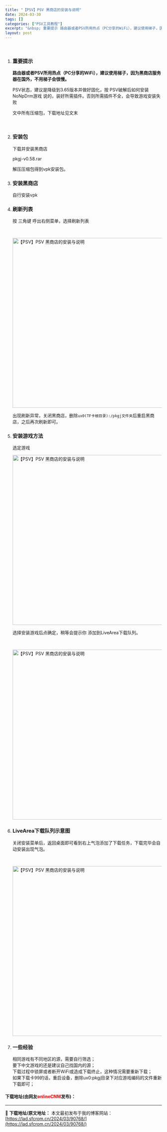 ```yaml
---
title: "【PSV】PSV 黑商店的安装与说明"
date: 2024-03-30
tags: []
categories: ["PSV工具教程"]
excerpt: "&nbsp; 重要提示 路由器或者PSV所用热点（PC分享的WiFi），建议使用梯子，因为黑商店服务器在国外，不用梯子会很慢。 PSV状态，建议是降级到3.65版本并做好固化，按 PSV破解后如何安装NoNpDrm游戏 说的，装好所需插件。否则所需插件不全，会导致游戏安装失败 文中所有压缩包，下载地&hellip;"
layout: post
---
```


 <p>&nbsp;</p> <ol> <li> <h3>重要提示</h3> <p><strong>路由器或者PSV所用热点（PC分享的WiFi），建议使用梯子，因为黑商店服务器在国外，不用梯子会很慢。</strong></p> <p>PSV状态，建议是降级到3.65版本并做好固化，按 PSV破解后如何安装NoNpDrm游戏 说的，装好所需插件。否则所需插件不全，会导致游戏安装失败</p> <p>文中所有压缩包，下载地址见文末</p> <p>&nbsp;</p></li> <li> <h3>安装包</h3> <p>下载并安装黑商店</p> <p>pkgj-v0.58.rar</p> <p>解压压缩包得到vpk安装包。</p></li> <li> <h3>安装黑商店</h3> <p>自行安装vpk</p></li> <li> <h3>刷新列表</h3> <p>按 三角键 呼出右侧菜单，选择刷新列表</p> <p>&nbsp;</p><img data-src="/d/file/p/2021/10-04/4c18f24464bcb589bde2dd4712fad0f7.jpg" data-srcset="https://static.shipengliang.com/wp-content/uploads/2020/02/中文版-0-刷新示意图.jpg" height="544" src="https://static.shipengliang.com/wp-content/uploads/2020/02/%E4%B8%AD%E6%96%87%E7%89%88-0-%E5%88%B7%E6%96%B0%E7%A4%BA%E6%84%8F%E5%9B%BE.jpg" srcset="https://static.shipengliang.com/wp-content/uploads/2020/02/中文版-0-刷新示意图.jpg" width="960" alt="【PSV】PSV 黑商店的安装与说明" /> <p>出现刷新异常，关闭黑商店，删除<code>ux0(TF卡根目录):/pkgj文件夹</code>后重启黑商店，之后再次刷新即可。</p></li> <li> <h3>安装游戏方法</h3> <p>选定游戏</p><img data-src="/d/file/p/2021/10-04/3462a6d2a490a9e57eb4a6dff5df1695.jpg" data-srcset="https://static.shipengliang.com/wp-content/uploads/2020/02/中文版-1-选定游戏-安装游戏.jpg" height="544" src="https://static.shipengliang.com/wp-content/uploads/2020/02/%E4%B8%AD%E6%96%87%E7%89%88-1-%E9%80%89%E5%AE%9A%E6%B8%B8%E6%88%8F-%E5%AE%89%E8%A3%85%E6%B8%B8%E6%88%8F.jpg" srcset="https://static.shipengliang.com/wp-content/uploads/2020/02/中文版-1-选定游戏-安装游戏.jpg" width="960" alt="【PSV】PSV 黑商店的安装与说明" /> <p>选择安装游戏后点确定，稍等会提示你 添加到LiveArea下载队列。</p> <p>&nbsp;</p><img data-src="/d/file/p/2021/10-04/530001a57cf5551e053e6f1401d32486.jpg" data-srcset="https://static.shipengliang.com/wp-content/uploads/2020/02/中文版-2-添加到下载队列.jpg" height="544" src="https://static.shipengliang.com/wp-content/uploads/2020/02/%E4%B8%AD%E6%96%87%E7%89%88-2-%E6%B7%BB%E5%8A%A0%E5%88%B0%E4%B8%8B%E8%BD%BD%E9%98%9F%E5%88%97.jpg" srcset="https://static.shipengliang.com/wp-content/uploads/2020/02/中文版-2-添加到下载队列.jpg" width="960" alt="【PSV】PSV 黑商店的安装与说明" /></li> <li> <h3>LiveArea下载队列示意图</h3> <p>关闭安装菜单后，返回桌面即可看到右上气泡添加了下载任务，下载完毕会自动安装出现气泡。</p> <p>&nbsp;</p><img data-src="/d/file/p/2021/10-04/6334f62491c44ea00cd49b741c0e7301.jpg" data-srcset="https://static.shipengliang.com/wp-content/uploads/2020/02/中文版-3-右上角气泡自动下载.jpg" height="544" src="https://static.shipengliang.com/wp-content/uploads/2020/02/%E4%B8%AD%E6%96%87%E7%89%88-3-%E5%8F%B3%E4%B8%8A%E8%A7%92%E6%B0%94%E6%B3%A1%E8%87%AA%E5%8A%A8%E4%B8%8B%E8%BD%BD.jpg" srcset="https://static.shipengliang.com/wp-content/uploads/2020/02/中文版-3-右上角气泡自动下载.jpg" width="960" alt="【PSV】PSV 黑商店的安装与说明" /></li> <li> <h3>一些经验</h3> <p>相同游戏有不同地区的源，需要自行筛选；<br />要下中文游戏的还是建议自己找国内的源；<br />下载过程中锁屏或者断开WiFi或造成下载终止，这种情况需要重新下载；<br />如果下载卡99的话，重启设备，删除ux0:pkgj目录下对应游戏编码的文件重新下载即可；</p></li> </ol> <p><h4>下载地址(由网友<font color="red">onlineCNM</font>发布)：</h4></p> 

---
📖 **下载地址/原文地址：** 本文最初发布于我的博客网站：[https://lad.sfcrom.cn/2024/03/90768/](https://lad.sfcrom.cn/2024/03/90768/)
